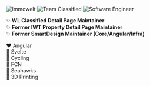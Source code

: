 ![Immowelt](https://img.shields.io/badge/immo-welt-%23fc0)
![Team Classified](https://img.shields.io/badge/Team-Classified-%23510adc)
![Software Engineer](https://img.shields.io/badge/Profession-Software%20Engineer-%234c1)

✨ <b>WL Classified Detail Page Maintainer</b><br>
✨ <b>Former IWT Property Detail Page Maintainer</b><br>
✨ <b>Former SmartDesign  Maintainer (Core/Angular/Infra)</b><br>

❤️ Angular<br>
🧡 Svelte<br>
🤍 Cycling<br>
🖤 FCN<br>
💙 Seahawks<br>
💚 3D Printing<br>
